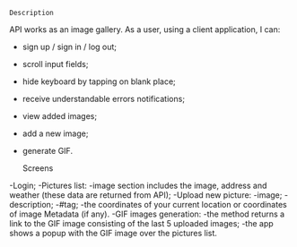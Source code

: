     Description
    
API works as an image gallery.
As a user, using a client application, I can:
- sign up / sign in / log out;
- scroll input fields;
- hide keyboard by tapping on blank place;
- receive understandable errors notifications;
- view added images;
- add a new image;
- generate GIF.

    Screens
    
-Login;
-Pictures list:
    -image section includes the image, address and weather (these data are returned from API);
-Upload new picture:
    -image;
    -description;
    -#tag;
    -the coordinates of your current location or coordinates of image Metadata (if any).
-GIF images generation:
    -the method returns a link to the GIF image consisting of the last 5 uploaded images;
    -the app shows a popup with the GIF image over the pictures list.
